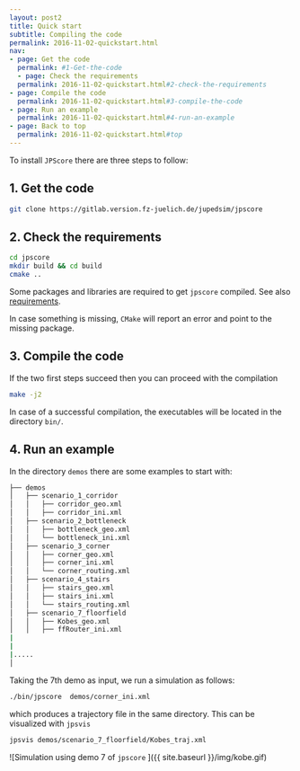 ```yaml
---
layout: post2
title: Quick start
subtitle: Compiling the code
permalink: 2016-11-02-quickstart.html
nav:
- page: Get the code
  permalink: #1-Get-the-code
  - page: Check the requirements
  permalink: 2016-11-02-quickstart.html#2-check-the-requirements
- page: Compile the code
  permalink: 2016-11-02-quickstart.html#3-compile-the-code
- page: Run an example
  permalink: 2016-11-02-quickstart.html#4-run-an-example
- page: Back to top
  permalink: 2016-11-02-quickstart.html#top
---
```



To install `JPScore` there  are three steps to follow: 


## 1. Get the code

```bash
git clone https://gitlab.version.fz-juelich.de/jupedsim/jpscore
```

## 2. Check the requirements

```bash
cd jpscore
mkdir build && cd build
cmake ..
```


Some packages and libraries are required to get `jpscore` compiled. 
See also [requirements](2016-11-03-requirements.html).

In case something is missing, `CMake` will report an error and point to the missing package.

## 3. Compile the code

If the two first steps succeed then you can proceed with the compilation 

```bash 
make -j2
```

In case of a successful compilation, the executables will be located in the directory `bin/`.

## 4. Run an example 

In the directory `demos` there are some examples to start with:  

<!-- \dirtree{ -->
<!-- .1 \myfolder{red}{demos}. -->
<!-- .2 \myfolder{blue}{scenario\_1\_corridor}. -->
<!-- .3 \myfolder{green}{corridor\_geo.xml}. -->
<!-- .3 \myfolder{green}{corridor\_ini.xml}. -->
<!-- .2 \myfolder{blue}{scenario\_2\_bottleneck}. -->
<!-- .3 \myfolder{green}{bottleneck\_geo.xml}. -->
<!-- .3 \myfolder{green}{bottleneck\_ini.xml}. -->
<!-- .2 .. -->
<!-- .2 .. -->
<!-- .2 \myfolder{blue}{scenario\_7\_floorfield}. -->
<!-- .3 \myfolder{green}{Kobes\_geo.xml}. -->
<!-- .3 \myfolder{green}{ffRouter\_ini.xml}. -->
<!-- .2 .. -->
<!-- .2 .. -->
<!-- } -->

```bash
├── demos
│   ├── scenario_1_corridor
│   │   ├── corridor_geo.xml
│   │   ├── corridor_ini.xml
│   ├── scenario_2_bottleneck
│   │   ├── bottleneck_geo.xml
│   │   └── bottleneck_ini.xml
│   ├── scenario_3_corner
│   │   ├── corner_geo.xml
│   │   ├── corner_ini.xml
│   │   └── corner_routing.xml
│   ├── scenario_4_stairs
│   │   ├── stairs_geo.xml
│   │   ├── stairs_ini.xml
│   │   └── stairs_routing.xml
│   ├── scenario_7_floorfield
│   │   ├── Kobes_geo.xml
│   │   ├── ffRouter_ini.xml
|
|
|.....
│   

```

Taking the 7th demo as input, we run a simulation as follows: 

```bash
./bin/jpscore  demos/corner_ini.xml
```

which produces a trajectory file in the same directory. This can be visualized with `jpsvis`

```bash 
jpsvis demos/scenario_7_floorfield/Kobes_traj.xml
```

![Simulation using demo 7 of `jpscore` ]({{ site.baseurl  }}/img/kobe.gif)


